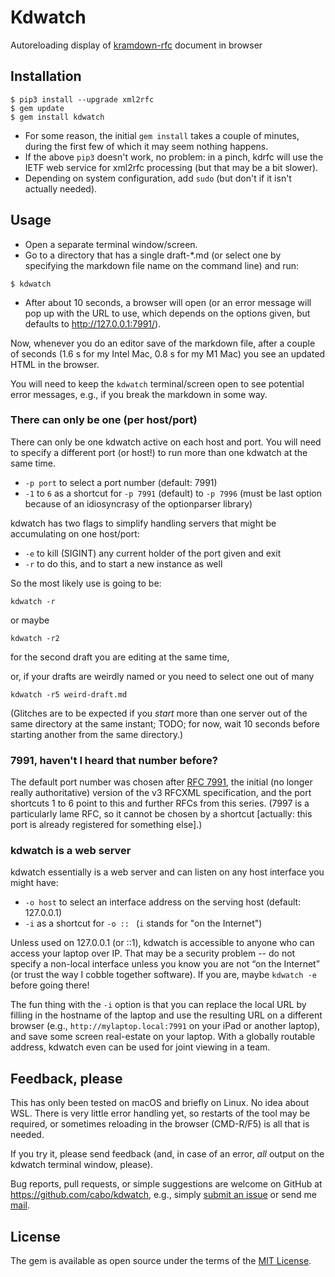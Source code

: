 # Kdwatch

Autoreloading display of [kramdown-rfc][] document in browser

[kramdown-rfc]: http://rfc.space

## Installation

```
$ pip3 install --upgrade xml2rfc
$ gem update
$ gem install kdwatch
```

* For some reason, the initial `gem install` takes a couple of minutes,
  during the first few of which it may seem nothing happens.
* If the above `pip3` doesn't work, no problem: in a pinch, kdrfc will
  use the IETF web service for xml2rfc processing (but that may be a
  bit slower).
* Depending on system configuration, add `sudo` (but don't if it isn't
  actually needed).

## Usage

* Open a separate terminal window/screen.
* Go to a directory that has a single draft-*.md (or select one by
  specifying the markdown file name on the command line) and run:

```
$ kdwatch
```

* After about 10 seconds, a browser will open (or an error message will
pop up with the URL to use, which depends on the options given, but
defaults to <http://127.0.0.1:7991/>).

Now, whenever you do an editor save of the markdown file, after a
couple of seconds (1.6 s for my Intel Mac, 0.8 s for my M1 Mac) you
see an updated HTML in the browser.

You will need to keep the `kdwatch` terminal/screen open to see
potential error messages, e.g., if you break the markdown in some way.

### There can only be one (per host/port)

There can only be one kdwatch active on each host and port.  You will
need to specify a different port (or host!) to run more than one
kdwatch at the same time.

* `-p port` to select a port number (default: 7991)
* `-1` to `6` as a shortcut for `-p 7991` (default) to `-p 7996` (must be last
  option because of an idiosyncrasy of the optionparser library)

kdwatch has two flags to simplify handling servers that might be
accumulating on one host/port:

* `-e` to kill (SIGINT) any current holder of the port given and exit
* `-r` to do this, and to start a new instance as well

So the most likely use is going to be:

```
kdwatch -r
```

or maybe

```
kdwatch -r2
```

for the second draft you are editing at the same time,

or, if your drafts are weirdly named or you need to select one out of
many

```
kdwatch -r5 weird-draft.md
```

(Glitches are to be expected if you *start* more than one server out of
the same directory at the same instant; TODO; for now, wait 10 seconds
before starting another from the same directory.)

### 7991, haven't I heard that number before?

The default port number was chosen after [RFC 7991], the initial (no
longer really authoritative) version of the v3 RFCXML specification,
and the port shortcuts 1 to 6 point to this and further RFCs from this
series.
(7997 is a particularly lame RFC, so it cannot be chosen by a
shortcut [actually: this port is already registered for something else].)

[RFC 7991]: https://rfc-editor.org/rfc/rfc7991.html

### kdwatch is a web server

kdwatch essentially is a web server and can listen on any host
interface you might have:

* `-o host` to select an interface address on the serving host (default: 127.0.0.1)
* `-i` as a shortcut for `-o :: ` (`i` stands for "on the Internet")

Unless used on 127.0.0.1 (or ::1), kdwatch is accessible to anyone who
can access your laptop over IP.  That may be a security problem -- do
not specify a non-local interface unless you know you are not “on the
Internet” (or trust the way I cobble together software).  If you are,
maybe `kdwatch -e` before going there!

The fun thing with the `-i` option is that you can replace the local
URL by filling in the hostname of the laptop and use the resulting URL
on a different browser (e.g., `http://mylaptop.local:7991` on your iPad or
another laptop), and save some screen real-estate on your laptop.
With a globally routable address, kdwatch even can be used for joint
viewing in a team.

## Feedback, please

This has only been tested on macOS and briefly on Linux.  No idea about WSL.
There is very little error handling yet, so restarts of the tool may
be required, or sometimes reloading in the browser (CMD-R/F5) is all
that is needed.

If you try it, please send feedback (and, in case of an error, *all*
output on the kdwatch terminal window, please).

Bug reports, pull requests, or simple suggestions are welcome on GitHub at
<https://github.com/cabo/kdwatch>, e.g., simply [submit an
issue][issues] or send me [mail][].

[issues]: https://github.com/cabo/kdwatch/issues
[mail]: mailto:cabo@tzi.org?Subject=kdwatch

## License

The gem is available as open source under the terms of the [MIT License][].

[MIT License]: https://opensource.org/licenses/MIT
